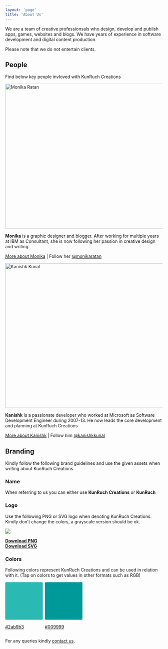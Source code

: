 ```yaml
---
layout: 'page'
title: 'About Us'
---
```


We are a team of creative professionsals who design, develop and publish apps, games, websites and blogs. We have years of experience in software development and digital content production.

Please note that we do not entertain clients.

## People

Find below key people invloved with KunRuch Creations

<img class="aligncenter size-full wp-image-1452" src="/wp-content/uploads/2013/04/Monika-Ratan.jpg" alt="Monika Ratan" width="749" height="464" />

<p><strong>Monika</strong> is a graphic designer and blogger. After working for multiple years at IBM as Consultant, she is now following her passion in creative design and writing. </p>

<p><a href="http://monikaratan.in/" target="_blank">More about Monika</a> | Follow her <a href="https://twitter.com/monikaratan">@monikaratan</a></p>

<p><img class="aligncenter size-full wp-image-1453" src="/wp-content/uploads/2013/04/Kanishk-Kunal.jpg" alt="Kanishk Kunal" width="748" height="463" /></p>

<p><strong>Kanishk</strong> is a passionate developer who worked at Microsoft as Software Development Engineer during 2007-13. He now leads the core development and planning at KunRuch Creations</p>

<p><a href="http://kanishkkunal.in/about-me/">More about Kanishk</a> | Follow him <a href="http://twitter.com/kanishkkunal">@kanishkkunal</a></p>

## Branding

Kindly follow the following brand guidelines and use the given assets when writing about KunRuch Creations.

### Name
When referring to us you can either use <strong>KunRuch Creations</strong> or <strong>KunRuch</strong>

### Logo
Use the following PNG or SVG logo when denoting KunRuch Creations. Kindly don't change the colors, a grayscale version should be ok.

<p class="text-center">
  <img src="/img/kunruch.png">
  <div class="grid text-small">
    <div class="one-half">
      <a class="button button-ghost" style="width:100%;" href="/img/kunruch.png" target="_blank" download><strong>Download PNG</strong></a>
    </div>
    <div class="one-half">
      <a class="button button-ghost" style="width:100%;" href="/img/kunruch.svg" target="_blank" download><strong>Download SVG</strong></a>
    </div>
  </div>
</p>

### Colors

Following colors represent KunRuch Creations and can be used in relation with it. (Tap on colors to get values in other formats such as RGB)

<div class="section text-center">
  <div style="display:inline-block">
    <a href="https://tools.superdevresources.com/color-converter/#2ab9b3" target="_blank">
      <div style="background-color:#2ab9b3;width:120px;height:120px;border-radius:3px;margin-right:3px"></div>
      <p class="text-small text-center">#2ab9b3</p>
    </a>
  </div>
  <div style="display:inline-block">
    <a href="https://tools.superdevresources.com/color-converter/#009999" target="_blank">
      <div style="background-color:#099;width:120px;height:120px;border-radius:3px;margin-right:3px"></div>
      <p class="text-small text-center">#009999</p>
    </a>
  </div>
</div>

For any queries kindly <a href="/contact">contact us</a>.